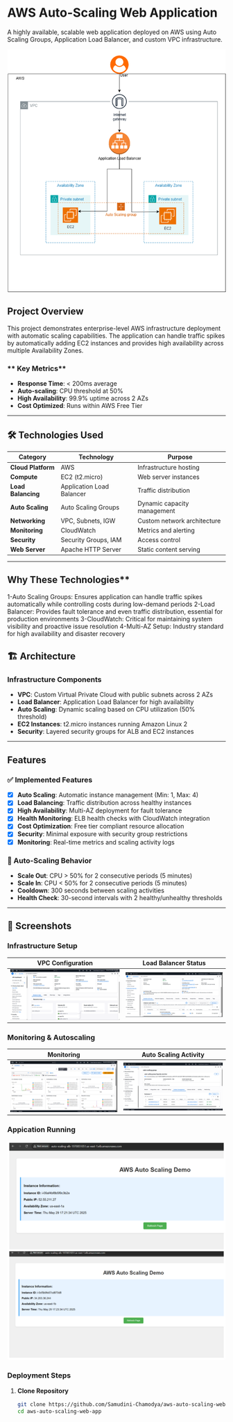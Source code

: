 # AWS Auto-Scaling Web Application

A highly available, scalable web application deployed on AWS using Auto Scaling Groups, Application Load Balancer, and custom VPC infrastructure.

![Architecture](docs/screenshots/1.Cloud_Diagram.drawio.png)

## **Project Overview**

This project demonstrates enterprise-level AWS infrastructure deployment with automatic scaling capabilities. The application can handle traffic spikes by automatically adding EC2 instances and provides high availability across multiple Availability Zones.


### ** Key Metrics**
-  **Response Time**: < 200ms average
-  **Auto-scaling**: CPU threshold at 50%
-  **High Availability**: 99.9% uptime across 2 AZs
-  **Cost Optimized**: Runs within AWS Free Tier

---

## 🛠️ **Technologies Used**

| **Category** | **Technology** | **Purpose** |
|--------------|----------------|-------------|
| **Cloud Platform** | AWS | Infrastructure hosting |
| **Compute** | EC2 (t2.micro) | Web server instances |
| **Load Balancing** | Application Load Balancer | Traffic distribution |
| **Auto Scaling** | Auto Scaling Groups | Dynamic capacity management |
| **Networking** | VPC, Subnets, IGW | Custom network architecture |
| **Monitoring** | CloudWatch | Metrics and alerting |
| **Security** | Security Groups, IAM | Access control |
| **Web Server** | Apache HTTP Server | Static content serving |

---
## Why These Technologies**

1-Auto Scaling Groups: Ensures application can handle traffic spikes automatically while controlling costs during low-demand periods
2-Load Balancer: Provides fault tolerance and even traffic distribution, essential for production environments
3-CloudWatch: Critical for maintaining system visibility and proactive issue resolution
4-Multi-AZ Setup: Industry standard for high availability and disaster recovery

## 🏗️ **Architecture**

### **Infrastructure Components**
- **VPC**: Custom Virtual Private Cloud with public subnets across 2 AZs
- **Load Balancer**: Application Load Balancer for high availability
- **Auto Scaling**: Dynamic scaling based on CPU utilization (50% threshold)
- **EC2 Instances**: t2.micro instances running Amazon Linux 2
- **Security**: Layered security groups for ALB and EC2 instances

---

##  **Features**

### **✅ Implemented Features**
- [x] **Auto Scaling**: Automatic instance management (Min: 1, Max: 4)
- [x] **Load Balancing**: Traffic distribution across healthy instances
- [x] **High Availability**: Multi-AZ deployment for fault tolerance
- [x] **Health Monitoring**: ELB health checks with CloudWatch integration
- [x] **Cost Optimization**: Free tier compliant resource allocation
- [x] **Security**: Minimal exposure with security group restrictions
- [x] **Monitoring**: Real-time metrics and scaling activity logs

### **🔄 Auto-Scaling Behavior**
- **Scale Out**: CPU > 50% for 2 consecutive periods (5 minutes)
- **Scale In**: CPU < 50% for 2 consecutive periods (5 minutes)
- **Cooldown**: 300 seconds between scaling activities
- **Health Check**: 30-second intervals with 2 healthy/unhealthy thresholds

---

## 📸 **Screenshots**

### **Infrastructure Setup**
| VPC Configuration | Load Balancer Status |
|:-----------------:|:--------------------:|
| ![VPC](docs/screenshots/8.vpc-networking.png) | ![ALB](docs/screenshots/6.application-load-balancer.png) |

### **Monitoring & Autoscaling**
| Monitoring | Auto Scaling Activity |
|:-----------------:|:---------------------:|
| ![CloudWatch Metrics](docs/screenshots/9.cloudwatch-metrics.png) | ![Scaling](docs/screenshots/12.scaling-activity-2.png) |

### **Appication Running**
![Website](docs/screenshots/Final.png)



### **Deployment Steps**
1. **Clone Repository**
   ```bash
   git clone https://github.com/Samudini-Chamodya/aws-auto-scaling-web-app.git
   cd aws-auto-scaling-web-app
